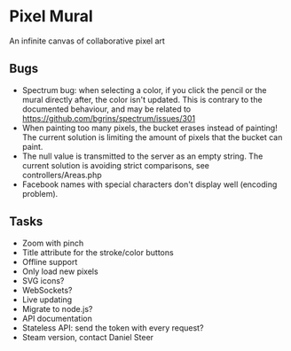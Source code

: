 Pixel Mural
===========
An infinite canvas of collaborative pixel art

Bugs
----
* Spectrum bug: when selecting a color, if you click the pencil or the mural directly after, the color isn't updated. This is contrary to the documented behaviour, and may be related to https://github.com/bgrins/spectrum/issues/301
* When painting too many pixels, the bucket erases instead of painting! The current solution is limiting the amount of pixels that the bucket can paint.
* The null value is transmitted to the server as an empty string. The current solution is avoiding strict comparisons, see controllers/Areas.php
* Facebook names with special characters don't display well (encoding problem).

Tasks
-----
* Zoom with pinch
* Title attribute for the stroke/color buttons
* Offline support
* Only load new pixels
* SVG icons?
* WebSockets?
* Live updating
* Migrate to node.js?
* API documentation
* Stateless API: send the token with every request?
* Steam version, contact Daniel Steer